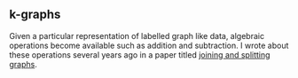 ## k-graphs

Given a particular representation of labelled graph like data, algebraic operations become available such as addition and subtraction. I wrote about these operations several years ago in a paper titled [joining and splitting graphs](https://github.com/kunal-mandalia/independent-papers/blob/master/joining-and-splitting-graphs.pdf).
